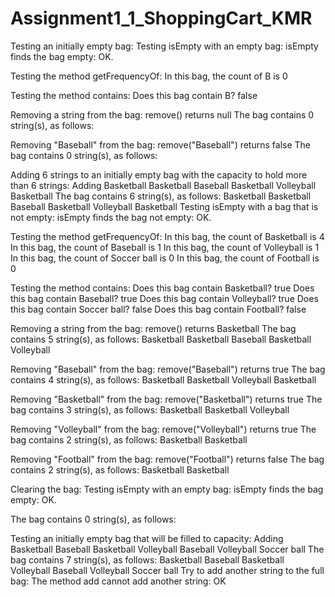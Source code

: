 # Assignment1_1_ShoppingCart_KMR


Testing an initially empty bag:
 Testing isEmpty with an empty bag:
 isEmpty finds the bag empty: OK.
 
 
 Testing the method getFrequencyOf:
 In this bag, the count of B is 0
 
 Testing the method contains:
 Does this bag contain B? false
 
 Removing a string from the bag:
 remove() returns null
 The bag contains 0 string(s), as follows:
 
 
 Removing "Baseball" from the bag:
 remove("Baseball") returns false
 The bag contains 0 string(s), as follows:
 
 Adding 6 strings to an initially empty bag with the capacity to hold more than 6 strings:
 Adding Basketball Basketball Baseball Basketball Volleyball Basketball 
 The bag contains 6 string(s), as follows:
 Basketball Basketball Baseball Basketball Volleyball Basketball 
 Testing isEmpty with a bag that is not empty:
 isEmpty finds the bag not empty: OK.
 
 
 Testing the method getFrequencyOf:
 In this bag, the count of Basketball is 4
 In this bag, the count of Baseball is 1
 In this bag, the count of Volleyball is 1
 In this bag, the count of Soccer ball is 0
 In this bag, the count of Football is 0
 
 Testing the method contains:
 Does this bag contain Basketball? true
 Does this bag contain Baseball? true
 Does this bag contain Volleyball? true
 Does this bag contain Soccer ball? false
 Does this bag contain Football? false
 
 Removing a string from the bag:
 remove() returns Basketball
 The bag contains 5 string(s), as follows:
 Basketball Basketball Baseball Basketball Volleyball
 
 Removing "Baseball" from the bag:
 remove("Baseball") returns true
 The bag contains 4 string(s), as follows:
 Basketball Basketball Volleyball Basketball
 
 Removing "Basketball" from the bag:
 remove("Basketball") returns true
 The bag contains 3 string(s), as follows:
 Basketball Basketball Volleyball
 
 Removing "Volleyball" from the bag:
 remove("Volleyball") returns true
 The bag contains 2 string(s), as follows:
 Basketball Basketball
 
 Removing "Football" from the bag:
 remove("Football") returns false
 The bag contains 2 string(s), as follows:
 Basketball Basketball
 
 Clearing the bag:
 Testing isEmpty with an empty bag:
 isEmpty finds the bag empty: OK.
 
 The bag contains 0 string(s), as follows:
 
 
 Testing an initially empty bag that  will be filled to capacity:
 Adding Basketball Baseball Basketball Volleyball Baseball Volleyball Soccer ball 
 The bag contains 7 string(s), as follows:
 Basketball Baseball Basketball Volleyball Baseball Volleyball Soccer ball 
 Try to add another string to the full bag:
 The method add cannot add another string: OK
